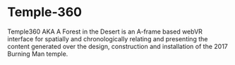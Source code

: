 # Temple-360
Temple360 AKA A Forest in the Desert is an A-frame based webVR interface for spatially and chronologically relating and presenting the content generated over the design, construction and installation of the 2017 Burning Man temple. 
